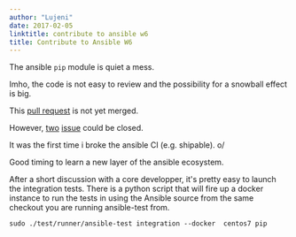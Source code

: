 ```yaml
---
author: "Lujeni"
date: 2017-02-05
linktitle: contribute to ansible w6
title: Contribute to Ansible W6
---
```


The ansible `pip` module is quiet a mess.

Imho, the code is not easy to review and the possibility for a snowball effect is big.


This [pull request](https://github.com/ansible/ansible/pull/19688) is not yet merged.

However, [two](https://github.com/ansible/ansible/issues/20983) [issue](https://github.com/ansible/ansible/issues/19028) could be closed.


It was the first time i broke the ansible CI (e.g. shipable). o/

Good timing to learn a new layer of the ansible ecosystem.

After a short discussion with a core developper, it's pretty easy to launch the integration tests. 
There is a python script that will fire up a docker instance to run the tests in using the Ansible source from the same checkout you are running ansible-test from.

```
sudo ./test/runner/ansible-test integration --docker  centos7 pip
```
